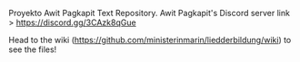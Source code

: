 Proyekto Awit Pagkapit Text Repository. Awit Pagkapit's Discord server link > https://discord.gg/3CAzk8qGue


Head to the wiki (https://github.com/ministerinmarin/liedderbildung/wiki) to see the files!
